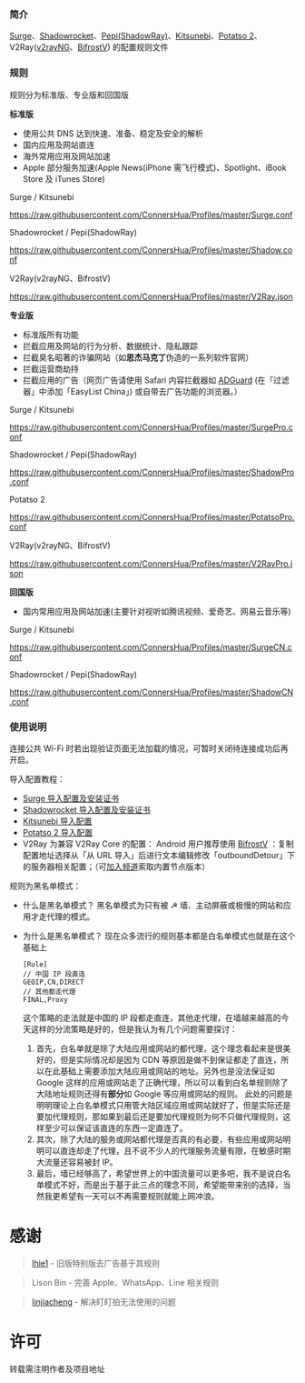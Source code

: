 ### 简介

[Surge](https://itunes.apple.com/app/apple-store/id1329879957?mt=8)、[Shadowrocket](https://itunes.apple.com/app/apple-store/id932747118?mt=8)、[Pepi(ShadowRay)](https://itunes.apple.com/app/apple-store/id1283082051?mt=8)、[Kitsunebi](https://itunes.apple.com/app/apple-store/id1275446921?mt=8)、[Potatso 2](https://itunes.apple.com/app/apple-store/id1162704202?mt=8)、V2Ray([v2rayNG](https://play.google.com/store/apps/details?id=com.v2ray.ang)、[BifrostV](https://play.google.com/store/apps/details?id=com.github.dawndiy.bifrostv)) 的配置规则文件

### 规则

规则分为标准版、专业版和回国版

**标准版**

- 使用公共 DNS 达到快速、准备、稳定及安全的解析
- 国内应用及网站直连
- 海外常用应用及网站加速
- Apple 部分服务加速(Apple News(iPhone 需飞行模式)、Spotlight、iBook Store 及 iTunes Store)

Surge / Kitsunebi

<https://raw.githubusercontent.com/ConnersHua/Profiles/master/Surge.conf>

Shadowrocket / Pepi(ShadowRay)

<https://raw.githubusercontent.com/ConnersHua/Profiles/master/Shadow.conf>

V2Ray(v2rayNG、BifrostV)

<https://raw.githubusercontent.com/ConnersHua/Profiles/master/V2Ray.json>

**专业版**

- 标准版所有功能
- 拦截应用及网站的行为分析、数据统计、隐私跟踪
- 拦截臭名昭著的诈骗网站（如**思杰马克丁**伪造的一系列软件官网）
- 拦截运营商劫持
- 拦截应用的广告（网页广告请使用 Safari 内容拦截器如 [ADGuard](https://itunes.apple.com/app/apple-store/id1047223162?mt=8) (在「过滤器」中添加「EasyList China」) 或自带去广告功能的浏览器。）

Surge / Kitsunebi

<https://raw.githubusercontent.com/ConnersHua/Profiles/master/SurgePro.conf>

Shadowrocket / Pepi(ShadowRay)

<https://raw.githubusercontent.com/ConnersHua/Profiles/master/ShadowPro.conf>

Potatso 2

<https://raw.githubusercontent.com/ConnersHua/Profiles/master/PotatsoPro.conf>

V2Ray(v2rayNG、BifrostV)

<https://raw.githubusercontent.com/ConnersHua/Profiles/master/V2RayPro.json>

**回国版**

- 国内常用应用及网站加速(主要针对视听如腾讯视频、爱奇艺、网易云音乐等)

Surge / Kitsunebi

<https://raw.githubusercontent.com/ConnersHua/Profiles/master/SurgeCN.conf>

Shadowrocket / Pepi(ShadowRay)

<https://raw.githubusercontent.com/ConnersHua/Profiles/master/ShadowCN.conf>

### 使用说明

连接公共 Wi-Fi 时若出现验证页面无法加载的情况，可暂时关闭待连接成功后再开启。

导入配置教程：

- [Surge 导入配置及安装证书](https://diveng.io/import-profile-and-install-certificate-on-surge.html)
- [Shadowrocket 导入配置及安装证书](https://diveng.io/import-profile-and-install-certificate-on-shadowrocket.html)
- [Kitsunebi 导入配置](https://diveng.io/import-profile-on-kitsunebi.html)
- [Potatso 2 导入配置](https://diveng.io/import-profile-and-install-certificate-on-potatso.html)
- V2Ray 为兼容 V2Ray Core 的配置：
  Android 用户推荐使用 [BifrostV](https://play.google.com/store/apps/details?id=com.github.dawndiy.bifrostv) ：复制配置地址选择从「从 URL 导入」后进行文本编辑修改「outboundDetour」下的服务器相关配置；（可[加入频道](https://t.me/DivineEngine_Profiles)索取内置节点版本）

规则为黑名单模式：

- 什么是黑名单模式？
  黑名单模式为只有被 ☭ 墙、主动屏蔽或极慢的网站和应用才走代理的模式。

- 为什么是黑名单模式？
  现在众多流行的规则基本都是白名单模式也就是在这个基础上

  ```
  [Rule]
  // 中国 IP 段直连
  GEOIP,CN,DIRECT
  // 其他都走代理
  FINAL,Proxy
  ```

  这个策略的走法就是中国的 IP 段都走直连，其他走代理，在墙越来越高的今天这样的分流策略是好的，但是我认为有几个问题需要探讨：

  1. 首先，白名单就是除了大陆应用或网站的都代理，这个理念看起来是很美好的，但是实际情况却是因为 CDN 等原因是做不到保证都走了直连，所以在此基础上需要添加大陆应用或网站的地址。另外也是没法保证如 Google 这样的应用或网站走了正确代理，所以可以看到白名单规则除了大陆地址规则还得有**部分**如 Google 等应用或网站的规则。
     此处的问题是明明理论上白名单模式只用管大陆区域应用或网站就好了，但是实际还是要加代理规则，那如果到最后还是要加代理规则为何不只做代理规则，这样至少可以保证该直连的东西一定直连了。
  2. 其次，除了大陆的服务或网站都代理是否真的有必要，有些应用或网站明明可以直连却走了代理，且不说不少人的代理服务流量有限，在敏感时期大流量还容易被封 IP。
  3. 最后，墙已经够高了，希望世界上的中国流量可以更多吧，我不是说白名单模式不好，而是出于基于此三点的理念不同，希望能带来别的选择，当然我更希望有一天可以不再需要规则就能上网冲浪。

# 感谢

> [lhie1](https://github.com/lhie1) - 旧版特别版去广告基于其规则

> Lison Bin - 完善 Apple、WhatsApp、Line 相关规则

> [linjiacheng](https://github.com/linjiacheng) - 解决盯盯拍无法使用的问题

# 许可

转载需注明作者及项目地址
